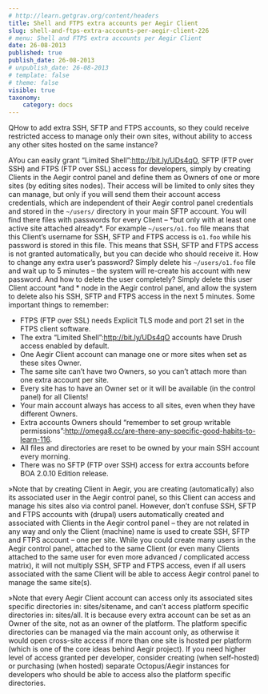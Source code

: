 ```yaml
---
# http://learn.getgrav.org/content/headers
title: Shell and FTPS extra accounts per Aegir Client
slug: shell-and-ftps-extra-accounts-per-aegir-client-226
# menu: Shell and FTPS extra accounts per Aegir Client
date: 26-08-2013
published: true
publish_date: 26-08-2013
# unpublish_date: 26-08-2013
# template: false
# theme: false
visible: true
taxonomy:
    category: docs
---
```


<a name="extra-q"></a>

QHow to add extra SSH, SFTP and FTPS accounts, so they could receive restricted access to manage only their own sites, without ability to access any other sites hosted on the same instance?

<a name="extra-a"></a>

AYou can easily grant “Limited Shell”:http://bit.ly/UDs4qO, SFTP (FTP over SSH) and FTPS (FTP over SSL) access for developers, simply by creating Clients in the Aegir control panel and define them as Owners of one or more sites (by editing sites nodes). Their access will be limited to only sites they can manage, but only if you will send them their account access credentials, which are independent of their Aegir control panel credentials and stored in the `~/users/` directory in your main SFTP account. You will find there files with passwords for every Client – \*but only with at least one active site attached already\*. For example `~/users/o1.foo` file means that this Client’s username for SSH, SFTP and FTPS access is `o1.foo` while his password is stored in this file. This means that SSH, SFTP and FTPS access is not granted automatically, but you can decide who should receive it. How to change any extra user’s password? Simply delete his `~/users/o1.foo` file and wait up to 5 minutes – the system will re-create his account with new password. And how to delete the user completely? Simply delete this user Client account \*and * node in the Aegir control panel, and allow the system to delete also his SSH, SFTP and FTPS access in the next 5 minutes. Some important things to remember:

 * FTPS (FTP over SSL) needs Explicit TLS mode and port 21 set in the FTPS client software.  
 * The extra “Limited Shell”:http://bit.ly/UDs4qO accounts have Drush access enabled by default.  
 * One Aegir Client account can manage one or more sites when set as these sites Owner.  
 * The same site can’t have two Owners, so you can’t attach more than one extra account per site.  
 * Every site has to have an Owner set or it will be available (in the control panel) for all Clients!  
 * Your main account always has access to all sites, even when they have different Owners.  
 * Extra accounts Owners should “remember to set group writable permissions”:http://omega8.cc/are-there-any-specific-good-habits-to-learn-116.  
 * All files and directories are reset to be owned by your main SSH account every morning.  
 * There was no SFTP (FTP over SSH) access for extra accounts before BOA 2.0.10 Edition release.

<a name="extra-a"></a>

»Note that by creating Client in Aegir, you are creating (automatically) also its associated user in the Aegir control panel, so this Client can access and manage his sites also via control panel. However, don’t confuse SSH, SFTP and FTPS accounts with (drupal) users automatically created and associated with Clients in the Aegir control panel – they are not related in any way and only the Client (machine) name is used to create SSH, SFTP and FTPS account – one per site. While you could create many users in the Aegir control panel, attached to the same Client (or even many Clients attached to the same user for even more advanced / complicated access matrix), it will not multiply SSH, SFTP and FTPS access, even if all users associated with the same Client will be able to access Aegir control panel to manage the same site(s).

<a name="extra-a"></a>

»Note that every Aegir Client account can access only its associated sites specific directories in: sites/sitename, and can’t access platform specific directories in: sites/all. It is because every extra account can be set as an Owner of the site, not as an owner of the platform. The platform specific directories can be managed via the main account only, as otherwise it would open cross-site access if more than one site is hosted per platform (which is one of the core ideas behind Aegir project). If you need higher level of access granted per developer, consider creating (when self-hosted) or purchasing (when hosted) separate Octopus/Aegir instances for developers who should be able to access also the platform specific directories.